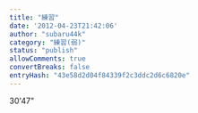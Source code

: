 ```yaml
---
title: "練習"
date: '2012-04-23T21:42:06'
author: "subaru44k"
category: "練習(弱)"
status: "publish"
allowComments: true
convertBreaks: false
entryHash: "43e58d2d04f84339f2c3ddc2d6c6820e"
---
```

30'47"
